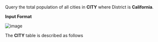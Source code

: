 Query the total population of all cities in **CITY** where District is **California**.

**Input Format**

![image](https://s3.amazonaws.com/hr-challenge-images/8137/1449729804-f21d187d0f-CITY.jpg)

The **CITY** table is described as follows